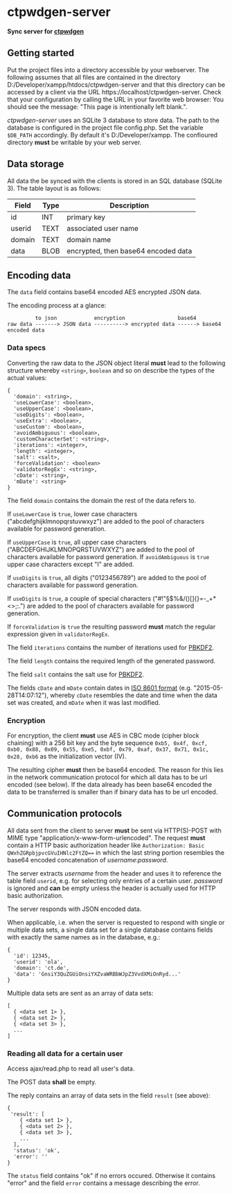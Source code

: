 # ctpwdgen-server

**Sync server for [ctpwdgen](https://github.com/ola-ct/ctpwdgen)**

## Getting started

Put the project files into a directory accessible by your webserver. The following assumes that all files are contained in the directory D:/Developer/xampp/htdocs/ctpwdgen-server and that this directory can be accessed by a client via the URL https://localhost/ctpwdgen-server. Check that your configuration by calling the URL in your favorite web browser: You should see the message: "This page is intentionally left blank.".

_ctpwdgen-server_ uses an SQLite 3 database to store data. The path to the database is configured in the project file config.php. Set the variable `$DB_PATH` accordingly. By default it's D:/Developer/xampp. The confioured directory **must** be writable by your web server.

## Data storage

All data the be synced with the clients is stored in an SQL database (SQLite 3).
The table layout is as follows:

Field  | Type | Description
------ | ---- | -----------
id     | INT  | primary key
userid | TEXT | associated user name
domain | TEXT | domain name
data   | BLOB | encrypted, then base64 encoded data

## Encoding data

The `data` field contains base64 encoded AES encrypted JSON data.

The encoding process at a glance:

```
         to json            encryption                 base64 
raw data -------> JSON data ----------> encrypted data ------> base64 encoded data
```

### Data specs

Converting the raw data to the JSON object literal **must** lead to the following structure whereby `<string>`, `boolean` and so on describe the types of the actual values:

```
{
  'domain': <string>,
  'useLowerCase': <boolean>,
  'useUpperCase': <boolean>,
  'useDigits': <boolean>,
  'useExtra': <boolean>,
  'useCustom': <boolean>,
  'avoidAmbiguous': <boolean>,
  'customCharacterSet': <string>,
  'iterations': <integer>,
  'length': <integer>,
  'salt': <salt>,
  'forceValidation': <boolean>
  'validatorRegEx': <string>,
  'cDate': <string>,
  'mDate': <string>
}
```

The field `domain` contains the domain the rest of the data refers to.

If `useLowerCase` is `true`, lower case characters ("abcdefghijklmnopqrstuvwxyz") are added to the pool of characters available for password generation.

If `useUpperCase` is `true`, all upper case characters ("ABCDEFGHIJKLMNOPQRSTUVWXYZ") are added to the pool of characters available for password generation. If `avoidAmbiguous` is `true` upper case characters except "I" are added.

If `useDigits` is `true`, all digits ("0123456789") are added to the pool of characters available for password generation.

If `useDigits` is `true`, a couple of special characters ("#!\"§$%&/()[]{}=-_+*<>;:.") are added to the pool of characters available for password generation.

If `forceValidation` is `true` the resulting password **must** match the regular expression given in `validatorRegEx`.

The field `iterations` contains the number of iterations used for [PBKDF2](http://en.wikipedia.org/wiki/PBKDF2).

The field `length` contains the required length of the generated password.

The field `salt` contains the salt use for [PBKDF2](http://en.wikipedia.org/wiki/PBKDF2).

The fields `cDate` and `mDate` contain dates in [ISO 8601 format](http://en.wikipedia.org/wiki/ISO_8601) (e.g. "2015-05-28T14:07:12"), whereby `cDate` resembles the date and time when the data set was created, and `mDate` when it was last modified.

### Encryption

For encryption, the client **must** use AES in CBC mode (cipher block chaining) with a 256 bit key and the byte sequence `0xb5, 0x4f, 0xcf, 0xb0, 0x88, 0x09, 0x55, 0xe5, 0xbf, 0x79, 0xaf, 0x37, 0x71, 0x1c, 0x28, 0xb6` as the initialization vector (IV).

The resulting cipher **must** then be base64 encoded. The reason for this lies in the network communication protocol for which all data has to be url encoded (see below). If the data already has been base64 encoded the data to be transferred is smaller than if binary data has to be url encoded.

## Communication protocols

All data sent from the client to server **must** be sent via HTTP(S)-POST with MIME type "application/x-www-form-urlencoded". The request **must** contain a HTTP basic authorization header like `Authorization: Basic QWxhZGRpbjpvcGVuIHNlc2FtZQ==` in which the last string portion resembles the base64 encoded concatenation of _username_:_password_.

The server extracts _username_ from the header and uses it to reference the table field `userid`, e.g. for selecting only entries of a certain user. _password_ is ignored and **can** be empty unless the header is actually used for HTTP basic authorization.

The server responds with JSON encoded data. 

When applicable, i.e. when the server is requested to respond with single or multiple data sets, a single data set for a single database contains fields with exactly the same names as in the database, e.g.:

```
{
  'id': 12345,
  'userid': 'ola',
  'domain': 'ct.de',
  'data': 'GnsiY3QuZGUiOnsiYXZvaWRBbWJpZ3VvdXMiOnRyd...'
}
```

Multiple data sets are sent as an array of data sets:

```
[
  { <data set 1> },
  { <data set 2> },
  { <data set 3> },
  ...
]
```

### Reading all data for a certain user

Access ajax/read.php to read all user's data.

The POST data **shall** be empty.

The reply contains an array of data sets in the field `result` (see above):

```
{
 'result': [
    { <data set 1> },
    { <data set 2> },
    { <data set 3> },
    ...
  ],
  'status': 'ok',
  'error': ''
}
```

The `status` field contains "ok" if no errors occured. Otherwise it contains "error" and the field `error` contains a message describing the error.


